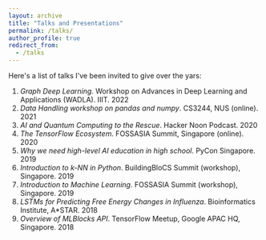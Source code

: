 ```yaml
---
layout: archive
title: "Talks and Presentations"
permalink: /talks/
author_profile: true
redirect_from:
  - /talks
---
```


Here's a list of talks I've been invited to give over the yars:

1. _Graph Deep Learning_. Workshop on Advances in Deep Learning and Applications (WADLA). IIIT. 2022
2. _Data Handling workshop on pandas and numpy_. CS3244, NUS (online). 2021
3. _AI and Quantum Computing to the Rescue_. Hacker Noon Podcast. 2020
4. _The TensorFlow Ecosystem_. FOSSASIA Summit, Singapore (online). 2020
5. _Why we need high-level AI education in high school_. PyCon Singapore. 2019
6. _Introduction to k-NN in Python_. BuildingBloCS Summit (workshop), Singapore. 2019
7. _Introduction to Machine Learning_. FOSSASIA Summit (workshop), Singapore. 2019
8. _LSTMs for Predicting Free Energy Changes in Influenza_. Bioinformatics Institute, A*STAR. 2018
9. _Overview of MLBlocks API_. TensorFlow Meetup, Google APAC HQ, Singapore. 2018